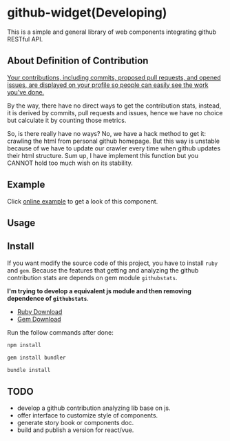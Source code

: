 # github-widget(Developing)

This is a simple and general library of web components integrating github RESTful API.

## About Definition of Contribution

[Your contributions, including commits, proposed pull requests, and opened issues, are displayed on your profile so people can easily see the work you've done.](https://docs.github.com/en/account-and-profile/setting-up-and-managing-your-github-profile/managing-contribution-settings-on-your-profile)

By the way, there have no direct ways to get the contribution stats, instead, it is derived by commits, pull requests and issues, hence we have no choice but calculate it by counting those metrics.

So, is there really have no ways? No, we have a hack method to get it: crawling the html from personal github homepage. But this way is unstable because of we have to update our crawler every time when github updates their html structure. Sum up, I have implement this function but you CANNOT hold too much wish on its stability.

## Example

Click [online example]() to get a look of this component.

## Usage

## Install

If you want modify the source code of this project, you have to install `ruby` and `gem`. Because the features that getting and analyzing the github contribution stats are depends on gem module `githubstats`.

**I'm trying to develop a equivalent js module and then removing dependence of `githubstats`**.

- [Ruby Download](https://www.ruby-lang.org/en/downloads/)
- [Gem Download](https://rubygems.org/pages/download)

Run the follow commands after done:

```bash
npm install

gem install bundler

bundle install
```

## TODO

- develop a github contribution analyzing lib base on js.
- offer interface to customize style of components.
- generate story book or components doc.
- build and publish a version for react/vue.
